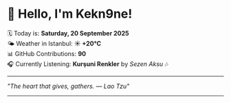 # 👋 Hello, I'm Kekn9ne!

🗓️ Today is: **Saturday, 20 September 2025**  
🌤️ Weather in Istanbul: **☀️   +20°C**  
📊 GitHub Contributions: **90**  
🎧 Currently Listening: **Kurşuni Renkler** by *Sezen Aksu* 🎶

---

_"The heart that gives, gathers. — *Lao Tzu*"_

---
